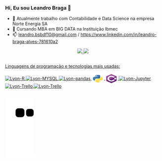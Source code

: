 ### Hi, Eu sou Leandro Braga 👋


- 🔭 Atualmente trabalho com Contabilidade e Data Science na empresa Norte Energia SA
- 🌱 Cursando MBA em BIG DATA na Instituição Ibmec
- 📫 leandro.bsbdf10@gmail.com / https://www.linkedin.com/in/leandro-braga-alves-781610a2


<div align="center">
  <a href="https://github.com/Leandro-Braga">
  <img height="160em" src="https://github-readme-stats.vercel.app/api?username=Leandro-Braga&show_icons=true&theme=dark&include_all_commits=true&count_private=true"/>
  <img height="100em" src="https://github-readme-stats.vercel.app/api/top-langs/?username=Leandro-Braga&layout=compact&langs_count=4&theme=dark"/>
</div>

  ##
  
</div>
Linguagens de programação e tecnologias mais usadas:
 <div style="display: inline_block"><br>
  <img align="center" alt="Lyon-R" height="30" width="40" src="https://cdn.jsdelivr.net/gh/devicons/devicon/icons/rstudio/rstudio-original.svg">
  <img align="center" alt="Lyon-MYSQL" height="30" width="40" src="https://cdn.jsdelivr.net/gh/devicons/devicon/icons/mysql/mysql-plain.svg">
  <img align="center" alt="Lyon-pandas" height="30" width="40" src="https://cdn.jsdelivr.net/gh/devicons/devicon/icons/pandas/pandas-original.svg">
  <img align="center" alt="Lyon-Python" height="30" width="40" src="https://raw.githubusercontent.com/devicons/devicon/master/icons/python/python-original.svg">
  <img align="center" alt="Lyon-Csharp" height="30" width="40" src="https://raw.githubusercontent.com/devicons/devicon/master/icons/csharp/csharp-original.svg">
  <img align="center" alt="Lyon-Jupyter" height="30" width="40" src="https://cdn.jsdelivr.net/gh/devicons/devicon/icons/jupyter/jupyter-original-wordmark.svg">
  <img align="center" alt="Lyon-Trello" height="30" width="40" src="https://cdn.jsdelivr.net/gh/devicons/devicon/icons/trello/trello-plain.svg">
  <img align="center" alt="Lyon-Trello" height="45" width="48" src="https://img.icons8.com/color/48/000000/power-bi.png"/>
</div>
    
  ##
 
<div> 
  
  ![Snake animation](https://github.com/Leandro-Braga/Leandro-Braga/blob/output/github-contribution-grid-snake.svg)
 
</div>
